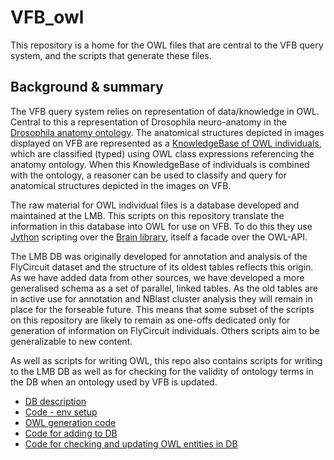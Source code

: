 # VFB_owl

This repository is a home for the OWL files that are central to the VFB query system, and the scripts that generate these files.

## Background & summary

The VFB query system relies on representation of data/knowledge in OWL.  Central to this a representation of Drosophila neuro-anatomy in the [Drosophila anatomy ontology](https://sourceforge.net/p/fbbtdv/wiki/Home/). The anatomical structures depicted in images displayed on VFB are represented as a [KnowledgeBase of OWL individuals](https://github.com/VirtualFlyBrain/VFB_owl/blob/master/doc/vfb_owl_ind_schema.md), which are classified (typed) using OWL class expressions referencing the anatomy ontology.  When this KnowledgeBase of individuals is combined with the ontology, a reasoner can be used to classify and query for anatomical structures depicted in the images on VFB.

The raw material for OWL individual files is a database developed and maintained at the LMB.  This scripts on this repository translate the information in this database into OWL for use on VFB.  To do this they use [Jython](http://www.jython.org/downloads.html) scripting over the [Brain library](https://github.com/loopasam/Brain/wiki), itself a facade over the OWL-API.

The LMB DB was originally developed for annotation and analysis of the FlyCircuit dataset and the structure of its oldest tables reflects this origin.  As we have added data from other sources, we have developed a more generalised schema as a set of parallel, linked tables.  As the old tables are in active use for annotation and NBlast cluster analysis they will remain in place for the forseable future.  This means that some subset of the scripts on this repository are likely to remain as one-offs dedicated only for generation of information on FlyCircuit individuals.   Others scripts aim to be generalizable to new content.

As well as scripts for writing OWL, this repo also contains scripts for writing to the LMB DB as well as for checking for the validity of ontology terms in the DB when an ontology used by VFB is updated.


 * [DB description](https://github.com/VirtualFlyBrain/VFB_owl/wiki/Individuals-DB)
 * [Code - env setup](https://github.com/VirtualFlyBrain/VFB_owl/blob/master/src/code)
 * [OWL generation code](https://github.com/VirtualFlyBrain/VFB_owl/tree/master/src/code/owl_gen)
 * [Code for adding to DB](https://github.com/VirtualFlyBrain/VFB_owl/tree/master/src/code/mod/lmb_fc_tools.py)
 * [Code for checking and updating OWL entities in DB](https://github.com/VirtualFlyBrain/VFB_owl/tree/master/src/code/entity_checks)


